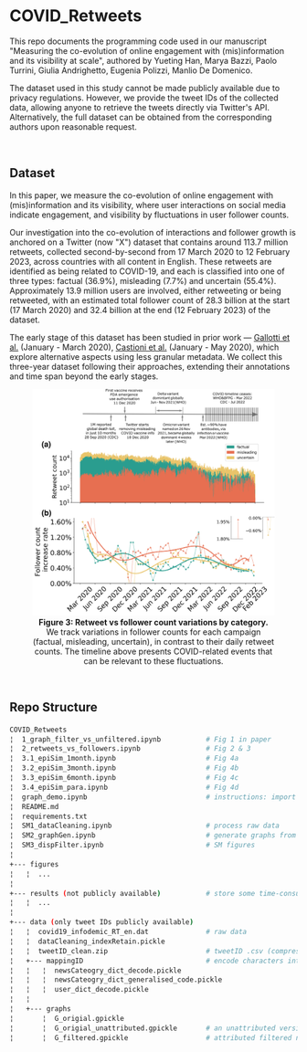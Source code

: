 # COVID_Retweets
This repo documents the programming code used in our manuscript "Measuring the co-evolution of online engagement with (mis)information and its visibility at scale", authored by Yueting Han, Marya Bazzi, Paolo Turrini, Giulia Andrighetto, Eugenia Polizzi, Manlio De
Domenico. 

The dataset used in this study cannot be made publicly available due to privacy regulations. 
However, we provide the tweet IDs of the collected data, allowing anyone to retrieve the tweets directly via Twitter's API. 
Alternatively, the full dataset can be obtained from the corresponding authors upon reasonable request.

<br/>

## Dataset

In this paper, we measure the co-evolution of online engagement with (mis)information and its visibility, where user interactions on social media indicate engagement, and visibility by fluctuations in user follower counts. 

Our investigation into the co-evolution of interactions and follower growth is anchored on a Twitter (now "X") dataset that contains around 113.7 million retweets, collected second-by-second from 17 March 2020 to 12 February 2023, across countries with all content in English. These retweets are identified as being related to COVID-19, and each is classified into one of three types: factual (36.9%), misleading (7.7%) and uncertain (55.4%). Approximately 13.9 million users are involved, either retweeting or being retweeted, with an estimated total follower count of 28.3 billion at the start (17 March 2020) and 32.4 billion at the end (12 February 2023) of the dataset.

The early stage of this dataset has been studied in prior work — [Gallotti et al.](https://www.nature.com/articles/s41562-020-00994-6) (January - March 2020), [Castioni et al.](https://royalsocietypublishing.org/doi/full/10.1098/rsos.220716) (January - May 2020), which explore alternative aspects using less granular metadata. We collect this three-year dataset following their approaches, extending their annotations and time span beyond the early stages. 


<figure style="text-align: center;">
  <img src="figures/fig3.png" style="width:700px;">
  <figcaption><strong>Figure 3: Retweet vs follower count variations by category.</strong> We track variations in follower counts for each campaign (factual, misleading, uncertain), in contrast to their daily retweet counts. The timeline above presents COVID-related events that can be relevant to these fluctuations.</figcaption>
</figure>

<br/>

## Repo Structure

```bash
COVID_Retweets    
¦  1_graph_filter_vs_unfiltered.ipynb           # Fig 1 in paper
¦  2_retweets_vs_followers.ipynb                # Fig 2 & 3
¦  3.1_epiSim_1month.ipynb                      # Fig 4a
¦  3.2_epiSim_3month.ipynb                      # Fig 4b
¦  3.3_epiSim_6month.ipynb                      # Fig 4c
¦  3.4_epiSim_para.ipynb                        # Fig 4d
¦  graph_demo.ipynb                             # instructions: import & extract temporal (sub)graphs
¦  README.md   
¦  requirements.txt
¦  SM1_dataCleaning.ipynb                       # process raw data
¦  SM2_graphGen.ipynb                           # generate graphs from raw data
¦  SM3_dispFilter.ipynb                         # SM figures
¦
+--- figures
¦   ¦  ... 
¦
+--- results (not publicly available)           # store some time-consuming results
¦   ¦  ...
¦
+--- data (only tweet IDs publicly available)
¦   ¦  covid19_infodemic_RT_en.dat              # raw data
¦   ¦  dataCleaning_indexRetain.pickle  
¦   ¦  tweetID_clean.zip                        # tweetID .csv (compressed)                                         
¦   +--- mappingID                              # encode characters into integers (to save computation resources)
¦   ¦   ¦  newsCateogry_dict_decode.pickle
¦   ¦   ¦  newsCateogry_dict_generalised_code.pickle
¦   ¦   ¦  user_dict_decode.pickle
¦   ¦
¦   +--- graphs                                     
¦       ¦  G_origial.gpickle
¦       ¦  G_origial_unattributed.gpickle       # an unattributed version for faster loading
¦       ¦  G_filtered.gpickle                   # attributed filtered network

```



